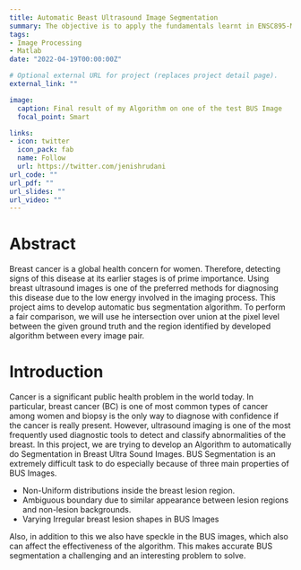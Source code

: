 ```yaml
---
title: Automatic Beast Ultrasound Image Segmentation
summary: The objective is to apply the fundamentals learnt in ENSC895-Medical/Digital Image Processing course during my masters to design a system to automatically segment lesions in BUS images. It includes segmentation of benign and malignant tumor areas.
tags:
- Image Processing
- Matlab
date: "2022-04-19T00:00:00Z"

# Optional external URL for project (replaces project detail page).
external_link: ""

image:
  caption: Final result of my Algorithm on one of the test BUS Image
  focal_point: Smart

links:
- icon: twitter
  icon_pack: fab
  name: Follow
  url: https://twitter.com/jenishrudani
url_code: ""
url_pdf: ""
url_slides: ""
url_video: ""
---
```


# Abstract

Breast cancer is a global health concern for women. Therefore, detecting signs of this disease at its earlier stages is of prime importance. Using breast ultrasound images is one of the preferred  methods for diagnosing this disease due to the low energy involved in the imaging process. This project aims to develop automatic bus segmentation algorithm. To perform a fair comparison, we will use he intersection over union at the pixel level between the given ground truth and the region identified by developed algorithm between every image pair.

# Introduction

Cancer is a significant public health problem in the world today. In particular, breast cancer (BC) is one of most common types of cancer among women and biopsy is the only way to diagnose with confidence if the cancer is really present. However, ultrasound imaging is one of the most frequently used diagnostic tools to detect and classify abnormalities of the breast. In this project, we are trying to develop an Algorithm to automatically do Segmentation in Breast Ultra Sound Images. BUS Segmentation is an extremely difficult task to do especially because of three main properties of BUS Images.

- Non-Uniform distributions inside the breast lesion region.
- Ambiguous boundary due to similar appearance between lesion regions and non-lesion
backgrounds.
- Varying Irregular breast lesion shapes in BUS Images
  
Also, in addition to this we also have speckle in the BUS images, which also can affect the effectiveness of the algorithm. This makes accurate BUS segmentation a challenging and an interesting problem to solve.
